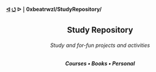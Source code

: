 <h4>
  <a href="https://github.com/0xbeatrwzl?tab=repositories">ᐊ</a>
  <a href="https://github.com/0xbeatrwzl/.StudyRepository">⭯</a>
  ᐅ ￨ 0xbeatrwzl/StudyRepository/
</h4>

<div align=center>
  <h2> Study Repository</h2>
</div>

<div align=center>
  <h6>Study and for-fun projects and activities</h6>
</div>

<div align=center>
  <h5>Courses • Books • Personal </h3>
</div>
